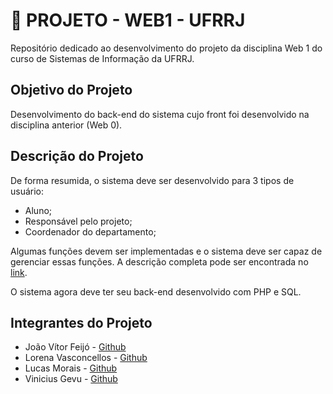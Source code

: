 # 👾 PROJETO - WEB1 - UFRRJ

Repositório dedicado ao desenvolvimento do projeto da disciplina Web 1 do curso de Sistemas de Informação da UFRRJ.

## Objetivo do Projeto

Desenvolvimento do back-end do sistema cujo front foi desenvolvido na disciplina anterior (Web 0). 

## Descrição do Projeto

De forma resumida, o sistema deve ser desenvolvido para 3 tipos de usuário:

- Aluno;
- Responsável pelo projeto;
- Coordenador do departamento;

Algumas funções devem ser implementadas e o sistema deve ser capaz de gerenciar essas funções. 
A descrição completa pode ser encontrada no [link](https://docs.google.com/document/d/1z4RnxCUR_k_qC91TuY2AIhOSi_KR70YD7cM0S4OiD_c/edit).

O sistema agora deve ter seu back-end desenvolvido com PHP e SQL.

## Integrantes do Projeto

- João Vítor Feijó  -  [Github](https://github.com/feijoeu)
- Lorena Vasconcellos  -  [Github](https://github.com/lorenaVOM)
- Lucas Morais  -  [Github](https://github.com/LucasMVC)
- Vinicius Gevu  -  [Github](https://github.com/Gevu)
